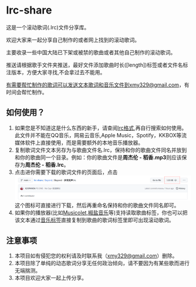 # lrc-share

这是一个滚动歌词(.lrc)文件分享库。

欢迎大家来一起分享自己制作的或者网上找到的滚动歌词。

主要收录一些中国大陆已下架或被禁的歌曲或者其他自己制作的滚动歌词。

推送请根据歌手文件夹推送，最好文件添加歌曲时长([length])标签或者文件名标注版本，方便大家寻找,不会拿过去不能用。

有需要帮忙制作的歌词可以发送文本歌词和音乐文件到xmy329@gmail.com，有时间会帮忙制作。

## 如何使用？
1. 如果您是不知道这是什么东西的新手，请查阅[lrc格式](https://zh.wikipedia.org/wiki/LRC%E6%A0%BC%E5%BC%8F),再自行搜索如何使用。此文件并不能在QQ音乐，网易云音乐,Apple Music，Spotify，KKBOX等流媒体软件上直接使用，而是需要额外的本地音乐播放器。
2. 复制歌词文件文本另存为与歌曲文件名.lrc，保持和你的歌曲文件同名并放到和你的歌曲同一个目录。例如：你的歌曲文件是<b>周杰伦 - 稻香.mp3</b>则应该保存为<b>周杰伦 - 稻香.lrc</b>。
3. 点击进你需要下载的歌词文件的页面后，点击![img.png](img.png)这个图标可直接进行下载，然后再重命名保持和你的歌曲文件同名即可。
4. 如果你的播放器(比如[Musicolet](https://krosbits.in/musicolet/),[椒盐音乐](https://github.com/Moriafly/SaltPlayerSource)等)支持读取歌曲标签，你也可以把该文本通过[音乐标签](https://www.cnblogs.com/vinlxc/p/11347744.html)直接复制到歌曲的歌词标签里即可出现滚动歌词。

## 注意事项
1. 本项目如有侵犯您的权利请及时联系我（xmy329@gmail.com）删除。
2. 本项目除了单纯的动态歌词分享无任何政治倾向，请不要因为有某些歌而进行无端揣测。
3. 本项目欢迎大家一起上传分享。


